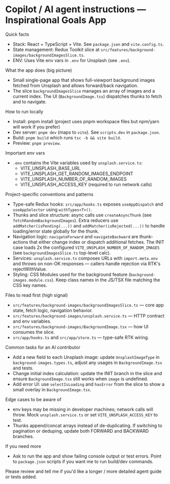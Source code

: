 <!--
Project-specific guidance for AI coding assistants.
Keep this short (20-50 lines) and actionable. Reference real files and commands.
-->

# Copilot / AI agent instructions — Inspirational Goals App

Quick facts

- Stack: React + TypeScript + Vite. See `package.json` and `vite.config.ts`.
- State management: Redux Toolkit slice at `src/features/background-images/backgroundImagesSlice.ts`.
- ENV: Uses Vite env vars in `.env` for Unsplash (see `.env`).

What the app does (big picture)

- Small single-page app that shows full-viewport background images fetched from Unsplash and allows forward/back navigation.
- The slice `backgroundImagesSlice` manages an array of images and a current index. The UI (`BackgroundImage.tsx`) dispatches thunks to fetch and to navigate.

How to run locally

- Install: pnpm install (project uses pnpm workspace files but npm/yarn will work if you prefer)
- Dev server: `pnpm dev` (maps to `vite`). See `scripts.dev` in `package.json`.
- Build: `pnpm build` which runs `tsc -b && vite build`.
- Preview: `pnpm preview`.

Important env vars

- `.env` contains the Vite variables used by `unsplash.service.ts`:
  - VITE_UNSPLASH_BASE_URL
  - VITE_UNSPLASH_GET_RANDOM_IMAGES_ENDPOINT
  - VITE_UNSPLASH_NUMBER_OF_RANDOM_IMAGES
  - VITE_UNSPLASH_ACCESS_KEY (required to run network calls)

Project-specific conventions and patterns

- Type-safe Redux hooks: `src/app/hooks.ts` exposes `useAppDispatch` and `useAppSelector` using `withTypes<T>()`.
- Thunks and slice structure: async calls use `createAsyncThunk` (see `fetchRandomBackgroundImages`). Extra reducers use `addMatcher(isPending(...))` and `addMatcher(isRejected(...))` to handle loading/error state globally for the thunk.
- Navigation logic: `navigateForward` and `navigateBackward` are thunk-actions that either change index or dispatch additional fetches. The INIT case loads 2x the configured `VITE_UNSPLASH_NUMBER_OF_RANDOM_IMAGES` (see `backgroundImagesSlice.ts` top-level calc).
- Services: `unsplash.service.ts` composes URLs with `import.meta.env` and throws on non-OK responses — callers handle rejection via RTK's rejectWithValue.
- Styling: CSS Modules used for the background feature (`background-images.module.css`). Keep class names in the JS/TSX file matching the CSS key names.

Files to read first (high signal)

- `src/features/background-images/backgroundImagesSlice.ts` — core app state, fetch logic, navigation behavior.
- `src/features/background-images/unsplash.service.ts` — HTTP contract and env variables.
- `src/features/background-images/BackgroundImage.tsx` — how UI consumes the slice.
- `src/app/hooks.ts` and `src/app/store.ts` — type-safe RTK wiring.

Common tasks for an AI contributor

- Add a new field to each Unsplash image: update `UnsplashImageType` in `background-images.types.ts`, adjust any usages in `BackgroundImage.tsx` and tests.
- Change initial index calculation: update the INIT branch in the slice and ensure `BackgroundImage.tsx` still works when `image` is undefined.
- Add error UI: use `selectIsLoading` and `hasError` from the slice to show a small overlay in `BackgroundImage.tsx`.

Edge cases to be aware of

- env keys may be missing in developer machines; network calls will throw. Mock `unsplash.service.ts` or set `VITE_UNSPLASH_ACCESS_KEY` to test.
- Thunks append/concat arrays instead of de-duplicating. If switching to pagination or deduping, update both FORWARD and BACKWARD branches.

If you need more

- Ask to run the app and show failing console output or test errors. Point to `package.json` scripts if you want me to run build/dev commands.

Please review and tell me if you'd like a longer / more detailed agent guide or tests added.
